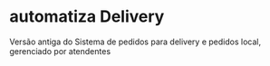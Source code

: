 # automatiza Delivery
Versão antiga do Sistema de pedidos para delivery e pedidos local, gerenciado por atendentes
